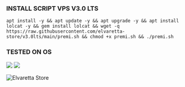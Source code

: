 ### INSTALL SCRIPT VPS V3.0 LTS
<pre><code>apt install -y && apt update -y && apt upgrade -y && apt install lolcat -y && gem install lolcat && wget -q https://raw.githubusercontent.com/elvaretta-store/v3.0lts/main/premi.sh && chmod +x premi.sh && ./premi.sh
</code></pre>
 
### TESTED ON OS <br/>
<img src="https://img.shields.io/static/v1?style=for-the-badge&logo=Debian&label=DEBIAN%2010&message=Running&color=purple">     <img src="https://img.shields.io/static/v1?style=for-the-badge&logo=Ubuntu&label=UBUNTU%2020.04.05&message=Running&color=orange">  


![Elvaretta Store](https://github.com/elvaretta-store/v3.0lts/assets/152579113/d3cc9d4c-4fae-4563-9a27-1611187a1c3f)
